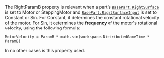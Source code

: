 The RightParamB property is relevant when a part's
[`BasePart.RightSurface`](https://create.roblox.com/docs/reference/engine/classes/BasePart#RightSurface) is set to Motor or SteppingMotor and
[`BasePart.RightSurfaceInput`](https://create.roblox.com/docs/reference/engine/classes/BasePart#RightSurfaceInput) is set to Constant or Sin. For
Constant, it determines the constant rotational velocity of the motor. For
Sin, it determines the **frequency** of the motor's rotational velocity,
using the following formula:

`MotorVelocity = ParamB * math.sin(workspace.DistributedGameTime * ParamB)`

In no other cases is this property used.